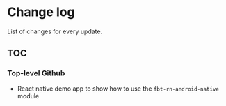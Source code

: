 # Change log

List of changes for every update.

## TOC
  ### Top-level Github
- React native demo app to show how to use the `fbt-rn-android-native` module
